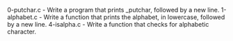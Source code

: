 0-putchar.c - Write a program that prints _putchar, followed by a new line.
1-alphabet.c - Write a function that prints the alphabet, in lowercase, followed by a new line.
4-isalpha.c - Write a function that checks for alphabetic character. 
